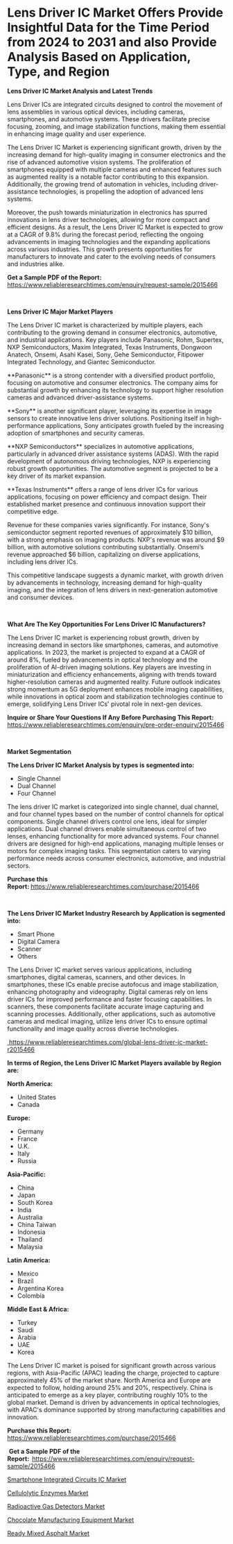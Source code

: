 <p><h1>Lens Driver IC Market Offers Provide Insightful Data for the Time Period from 2024 to 2031 and also Provide Analysis Based on Application, Type, and Region</h1></p><p><strong>Lens Driver IC Market Analysis and Latest Trends</strong></p>
<p><p>Lens Driver ICs are integrated circuits designed to control the movement of lens assemblies in various optical devices, including cameras, smartphones, and automotive systems. These drivers facilitate precise focusing, zooming, and image stabilization functions, making them essential in enhancing image quality and user experience.</p><p>The Lens Driver IC Market is experiencing significant growth, driven by the increasing demand for high-quality imaging in consumer electronics and the rise of advanced automotive vision systems. The proliferation of smartphones equipped with multiple cameras and enhanced features such as augmented reality is a notable factor contributing to this expansion. Additionally, the growing trend of automation in vehicles, including driver-assistance technologies, is propelling the adoption of advanced lens systems.</p><p>Moreover, the push towards miniaturization in electronics has spurred innovations in lens driver technologies, allowing for more compact and efficient designs. As a result, the Lens Driver IC Market is expected to grow at a CAGR of 9.8% during the forecast period, reflecting the ongoing advancements in imaging technologies and the expanding applications across various industries. This growth presents opportunities for manufacturers to innovate and cater to the evolving needs of consumers and industries alike.</p></p>
<p><strong>Get a Sample PDF of the Report:&nbsp;</strong> <a href="https://www.reliableresearchtimes.com/enquiry/request-sample/2015466?utm_campaign=1565&utm_medium=2&utm_source=Github&utm_content=ia&utm_term=27102024&utm_id=lens-driver-ic">https://www.reliableresearchtimes.com/enquiry/request-sample/2015466</a></p>
<p>&nbsp;</p>
<p><strong>Lens Driver IC Major Market Players</strong></p>
<p><p>The Lens Driver IC market is characterized by multiple players, each contributing to the growing demand in consumer electronics, automotive, and industrial applications. Key players include Panasonic, Rohm, Supertex, NXP Semiconductors, Maxim Integrated, Texas Instruments, Dongwoon Anatech, Onsemi, Asahi Kasei, Sony, Gehe Semiconductor, Fitipower Integrated Technology, and Giantec Semiconductor.</p><p>**Panasonic** is a strong contender with a diversified product portfolio, focusing on automotive and consumer electronics. The company aims for substantial growth by enhancing its technology to support higher resolution cameras and advanced driver-assistance systems. </p><p>**Sony** is another significant player, leveraging its expertise in image sensors to create innovative lens driver solutions. Positioning itself in high-performance applications, Sony anticipates growth fueled by the increasing adoption of smartphones and security cameras.</p><p>**NXP Semiconductors** specializes in automotive applications, particularly in advanced driver assistance systems (ADAS). With the rapid development of autonomous driving technologies, NXP is experiencing robust growth opportunities. The automotive segment is projected to be a key driver of its market expansion.</p><p>**Texas Instruments** offers a range of lens driver ICs for various applications, focusing on power efficiency and compact design. Their established market presence and continuous innovation support their competitive edge.</p><p>Revenue for these companies varies significantly. For instance, Sony's semiconductor segment reported revenues of approximately $10 billion, with a strong emphasis on imaging products. NXP's revenue was around $9 billion, with automotive solutions contributing substantially. Onsemi’s revenue approached $6 billion, capitalizing on diverse applications, including lens driver ICs.</p><p>This competitive landscape suggests a dynamic market, with growth driven by advancements in technology, increasing demand for high-quality imaging, and the integration of lens drivers in next-generation automotive and consumer devices.</p></p>
<p>&nbsp;</p>
<p><strong>What Are The Key Opportunities For Lens Driver IC Manufacturers?</strong></p>
<p><p>The Lens Driver IC market is experiencing robust growth, driven by increasing demand in sectors like smartphones, cameras, and automotive applications. In 2023, the market is projected to expand at a CAGR of around 8%, fueled by advancements in optical technology and the proliferation of AI-driven imaging solutions. Key players are investing in miniaturization and efficiency enhancements, aligning with trends toward higher-resolution cameras and augmented reality. Future outlook indicates strong momentum as 5G deployment enhances mobile imaging capabilities, while innovations in optical zoom and stabilization technologies continue to emerge, solidifying Lens Driver ICs' pivotal role in next-gen devices.</p></p>
<p><strong>Inquire or Share Your Questions If Any Before Purchasing This Report:</strong> <a href="https://www.reliableresearchtimes.com/enquiry/pre-order-enquiry/2015466?utm_campaign=1565&utm_medium=2&utm_source=Github&utm_content=ia&utm_term=27102024&utm_id=lens-driver-ic">https://www.reliableresearchtimes.com/enquiry/pre-order-enquiry/2015466</a></p>
<p>&nbsp;</p>
<p><strong>Market Segmentation</strong></p>
<p><strong>The Lens Driver IC Market Analysis by types is segmented into:</strong></p>
<p><ul><li>Single Channel</li><li>Dual Channel</li><li>Four Channel</li></ul></p>
<p><p>The lens driver IC market is categorized into single channel, dual channel, and four channel types based on the number of control channels for optical components. Single channel drivers control one lens, ideal for simpler applications. Dual channel drivers enable simultaneous control of two lenses, enhancing functionality for more advanced systems. Four channel drivers are designed for high-end applications, managing multiple lenses or motors for complex imaging tasks. This segmentation caters to varying performance needs across consumer electronics, automotive, and industrial sectors.</p></p>
<p><strong>Purchase this Report:&nbsp;</strong><a href="https://www.reliableresearchtimes.com/purchase/2015466?utm_campaign=1565&utm_medium=2&utm_source=Github&utm_content=ia&utm_term=27102024&utm_id=lens-driver-ic">https://www.reliableresearchtimes.com/purchase/2015466</a></p>
<p>&nbsp;</p>
<p><strong>The Lens Driver IC Market Industry Research by Application is segmented into:</strong></p>
<p><ul><li>Smart Phone</li><li>Digital Camera</li><li>Scanner</li><li>Others</li></ul></p>
<p><p>The Lens Driver IC market serves various applications, including smartphones, digital cameras, scanners, and other devices. In smartphones, these ICs enable precise autofocus and image stabilization, enhancing photography and videography. Digital cameras rely on lens driver ICs for improved performance and faster focusing capabilities. In scanners, these components facilitate accurate image capturing and scanning processes. Additionally, other applications, such as automotive cameras and medical imaging, utilize lens driver ICs to ensure optimal functionality and image quality across diverse technologies.</p></p>
<p><a href="https://www.reliableresearchtimes.com/global-lens-driver-ic-market-r2015466?utm_campaign=1565&utm_medium=2&utm_source=Github&utm_content=ia&utm_term=27102024&utm_id=lens-driver-ic">&nbsp;https://www.reliableresearchtimes.com/global-lens-driver-ic-market-r2015466</a></p>
<p><strong>In terms of Region, the Lens Driver IC Market Players available by Region are:</strong></p>
<p>
    <p> <strong> North America: </strong>
        <ul>
            <li>United States</li>
            <li>Canada</li>
        </ul>
        </p> 
    <p> <strong> Europe: </strong>
        <ul>
            <li>Germany</li>
            <li>France</li>
            <li>U.K.</li>
            <li>Italy</li>
            <li>Russia</li>
        </ul>
        </p> 
    <p> <strong> Asia-Pacific: </strong>
        <ul>
            <li>China</li>
            <li>Japan</li>
            <li>South Korea</li>
            <li>India</li>
            <li>Australia</li>
            <li>China Taiwan</li>
            <li>Indonesia</li>
            <li>Thailand</li>
            <li>Malaysia</li>
        </ul>
        </p> 
    <p> <strong> Latin America: </strong>
        <ul>
            <li>Mexico</li>
            <li>Brazil</li>
            <li>Argentina Korea</li>
            <li>Colombia</li>
        </ul>
        </p> 
    <p> <strong> Middle East & Africa: </strong>
        <ul>
            <li>Turkey</li>
            <li>Saudi</li>
            <li>Arabia</li>
            <li>UAE</li>
            <li>Korea</li>
        </ul>
    </p>
    </p>
<p><p>The Lens Driver IC market is poised for significant growth across various regions, with Asia-Pacific (APAC) leading the charge, projected to capture approximately 45% of the market share. North America and Europe are expected to follow, holding around 25% and 20%, respectively. China is anticipated to emerge as a key player, contributing roughly 10% to the global market. Demand is driven by advancements in optical technologies, with APAC's dominance supported by strong manufacturing capabilities and innovation.</p></p>
<p><strong>Purchase this Report: </strong><a href="https://www.reliableresearchtimes.com/purchase/2015466?utm_campaign=1565&utm_medium=2&utm_source=Github&utm_content=ia&utm_term=27102024&utm_id=lens-driver-ic">https://www.reliableresearchtimes.com/purchase/2015466</a></p>
<p>&nbsp;<strong>Get a Sample PDF of the Report:&nbsp;&nbsp;</strong><a href="https://www.reliableresearchtimes.com/enquiry/request-sample/2015466?utm_campaign=1565&utm_medium=2&utm_source=Github&utm_content=ia&utm_term=27102024&utm_id=lens-driver-ic">https://www.reliableresearchtimes.com/enquiry/request-sample/2015466</a></p>
<p><strong></strong></p>
<p><p><a href="https://github.com/mauripalmi/Market-Research-Report-List-5/blob/main/smartphone-integrated-circuits-ic-market.md?utm_campaign=1565&utm_medium=2&utm_source=Github&utm_content=ia&utm_term=27102024&utm_id=lens-driver-ic">Smartphone Integrated Circuits IC Market</a></p><p><a href="https://www.linkedin.com/pulse/cellulolytic-enzymes-market-size-status-forecast-2024-2031-cbzje?utm_campaign=1565&utm_medium=2&utm_source=Github&utm_content=ia&utm_term=27102024&utm_id=lens-driver-ic">Cellulolytic Enzymes Market</a></p><p><a href="https://www.linkedin.com/pulse/future-innovation-global-radioactive-gas-detectors-market-growth-xbcie?utm_campaign=1565&utm_medium=2&utm_source=Github&utm_content=ia&utm_term=27102024&utm_id=lens-driver-ic">Radioactive Gas Detectors Market</a></p><p><a href="https://www.linkedin.com/pulse/navigating-global-chocolate-manufacturing-equipment-market-j0gbe?utm_campaign=1565&utm_medium=2&utm_source=Github&utm_content=ia&utm_term=27102024&utm_id=lens-driver-ic">Chocolate Manufacturing Equipment Market</a></p><p><a href="https://www.linkedin.com/pulse/global-ready-mixed-asphalt-market-trends-insights-growth-wh9if?utm_campaign=1565&utm_medium=2&utm_source=Github&utm_content=ia&utm_term=27102024&utm_id=lens-driver-ic">Ready Mixed Asphalt Market</a></p></p>